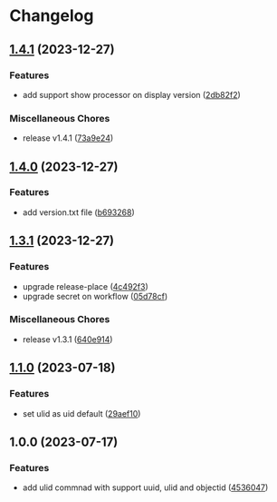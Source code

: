 # Changelog

## [1.4.1](https://github.com/JonDotsoy/uid/compare/v1.4.0...v1.4.1) (2023-12-27)


### Features

* add support show processor on display version ([2db82f2](https://github.com/JonDotsoy/uid/commit/2db82f26f6302e48a9693a79e2d2250a4ae3de02))


### Miscellaneous Chores

* release v1.4.1 ([73a9e24](https://github.com/JonDotsoy/uid/commit/73a9e24f64f19dfdfe669f0de2877a3bef60e925))

## [1.4.0](https://github.com/JonDotsoy/uid/compare/v1.3.1...v1.4.0) (2023-12-27)


### Features

* add version.txt file ([b693268](https://github.com/JonDotsoy/uid/commit/b693268d9770d314cb843a9779f6cdf14ebd6c92))

## [1.3.1](https://github.com/JonDotsoy/uid/compare/v1.3.0...v1.3.1) (2023-12-27)


### Features

* upgrade release-place ([4c492f3](https://github.com/JonDotsoy/uid/commit/4c492f376cd7eb73a5b325366f891b5d550cc68c))
* upgrade secret on workflow ([05d78cf](https://github.com/JonDotsoy/uid/commit/05d78cfe04da730c1fa737e63673c41bb621c6d2))


### Miscellaneous Chores

* release v1.3.1 ([640e914](https://github.com/JonDotsoy/uid/commit/640e9142f7ea737b01aff813477fe8286d6fa0bc))

## [1.1.0](https://github.com/JonDotsoy/uid/compare/v1.0.0...v1.1.0) (2023-07-18)


### Features

* set ulid as uid default ([29aef10](https://github.com/JonDotsoy/uid/commit/29aef1056a6e5fe9ed03b753802c2da4a4c1f014))

## 1.0.0 (2023-07-17)


### Features

* add ulid commnad with support uuid, ulid and objectid ([4536047](https://github.com/JonDotsoy/uid/commit/4536047fe380c091246d2c75ef0125389aa785bc))
